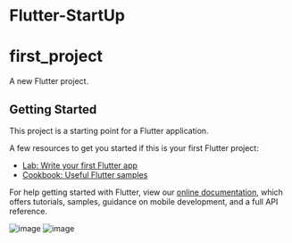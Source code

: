 # Flutter-StartUp

# first_project

A new Flutter project.

## Getting Started

This project is a starting point for a Flutter application.

A few resources to get you started if this is your first Flutter project:

- [Lab: Write your first Flutter app](https://flutter.dev/docs/get-started/codelab)
- [Cookbook: Useful Flutter samples](https://flutter.dev/docs/cookbook)

For help getting started with Flutter, view our
[online documentation](https://flutter.dev/docs), which offers tutorials,
samples, guidance on mobile development, and a full API reference.

![image](https://user-images.githubusercontent.com/76958979/133512969-3ec6a20f-cdac-4bd9-82bc-253967cbfdba.png)
![image](https://user-images.githubusercontent.com/76958979/133516954-148a3893-4e33-4056-98a7-8136a9816076.png)


